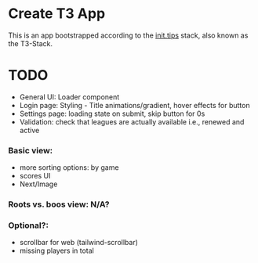# Create T3 App

This is an app bootstrapped according to the [init.tips](https://init.tips) stack, also known as the T3-Stack.

# TODO
- General UI: Loader component
- Login page: Styling - Title animations/gradient, hover effects for button
- Settings page: loading state on submit, skip button for 0s
- Validation: check that leagues are actually available i.e., renewed and active
### Basic view: 
- more sorting options: by game
- scores UI
- Next/Image
### Roots vs. boos view: N/A?
### Optional?:
- scrollbar for web (tailwind-scrollbar)
- missing players in total
